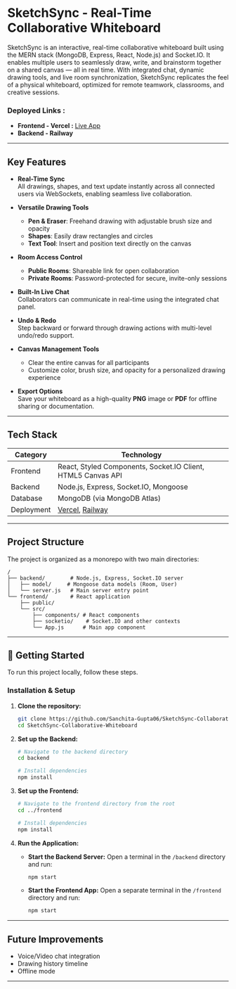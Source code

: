 # SketchSync - Real-Time Collaborative Whiteboard

SketchSync is an interactive, real-time collaborative whiteboard built using the MERN stack (MongoDB, Express, React, Node.js) and Socket.IO. It enables multiple users to seamlessly draw, write, and brainstorm together on a shared canvas — all in real time. With integrated chat, dynamic drawing tools, and live room synchronization, SketchSync replicates the feel of a physical whiteboard, optimized for remote teamwork, classrooms, and creative sessions.

### Deployed Links :

*   **Frontend - Vercel :** [Live App](https://sketch-sync-collaborative-whiteboar-kohl.vercel.app/)
*   **Backend - Railway** 

---

## Key Features

- **Real-Time Sync**  
  All drawings, shapes, and text update instantly across all connected users via WebSockets, enabling seamless live collaboration.

- **Versatile Drawing Tools**  
  - **Pen & Eraser**: Freehand drawing with adjustable brush size and opacity  
  - **Shapes**: Easily draw rectangles and circles  
  - **Text Tool**: Insert and position text directly on the canvas

- **Room Access Control**  
  - **Public Rooms**: Shareable link for open collaboration  
  - **Private Rooms**: Password-protected for secure, invite-only sessions

- **Built-In Live Chat**  
  Collaborators can communicate in real-time using the integrated chat panel.

- **Undo & Redo**  
  Step backward or forward through drawing actions with multi-level undo/redo support.

- **Canvas Management Tools**  
  - Clear the entire canvas for all participants  
  - Customize color, brush size, and opacity for a personalized drawing experience

- **Export Options**  
  Save your whiteboard as a high-quality **PNG** image or **PDF** for offline sharing or documentation.

---

## Tech Stack

| Category   | Technology                                      |
|------------|--------------------------------------------------|
| Frontend   | React, Styled Components, Socket.IO Client, HTML5 Canvas API |
| Backend    | Node.js, Express, Socket.IO, Mongoose            |
| Database   | MongoDB (via MongoDB Atlas)                      |
| Deployment| [Vercel](https://vercel.com/), [Railway](https://railway.app/)    
---

## Project Structure

The project is organized as a monorepo with two main directories:

```
/
├── backend/        # Node.js, Express, Socket.IO server
│   ├── model/     # Mongoose data models (Room, User)
│   └── server.js   # Main server entry point
└── frontend/       # React application
    ├── public/
    └── src/
        ├── components/ # React components
        ├── socketio/    # Socket.IO and other contexts
        └── App.js      # Main app component
```
---

## 🏁 Getting Started

To run this project locally, follow these steps.

### Installation & Setup

1.  **Clone the repository:**
    ```bash
    git clone https://github.com/Sanchita-Gupta06/SketchSync-Collaborative-Whiteboard.git
    cd SketchSync-Collaborative-Whiteboard
    ```

2.  **Set up the Backend:**
    ```bash
    # Navigate to the backend directory
    cd backend

    # Install dependencies
    npm install

3.  **Set up the Frontend:**
    ```bash
    # Navigate to the frontend directory from the root
    cd ../frontend

    # Install dependencies
    npm install

4.  **Run the Application:**
    *   **Start the Backend Server:** Open a terminal in the `/backend` directory and run:
        ```bash
        npm start
        ```
    *   **Start the Frontend App:** Open a separate terminal in the `/frontend` directory and run:
        ```bash
        npm start
        ```
---

## Future Improvements

- Voice/Video chat integration
- Drawing history timeline
- Offline mode

---
